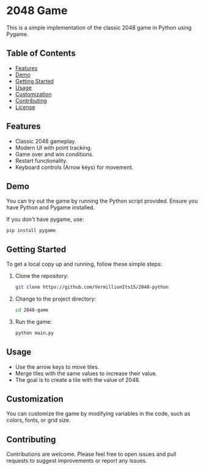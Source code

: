 # 2048 Game

This is a simple implementation of the classic 2048 game in Python using Pygame.

## Table of Contents

- [Features](#features)
- [Demo](#demo)
- [Getting Started](#getting-started)
- [Usage](#usage)
- [Customization](#customization)
- [Contributing](#contributing)
- [License](#license)

## Features

- Classic 2048 gameplay.
- Modern UI with point tracking.
- Game over and win conditions.
- Restart functionality.
- Keyboard controls (Arrow keys) for movement.

## Demo

You can try out the game by running the Python script provided. Ensure you have Python and Pygame installed.

If you don't have pygame, use:
```
pip install pygame
```

## Getting Started

To get a local copy up and running, follow these simple steps:

1. Clone the repository:

   ```sh
   git clone https://github.com/VermillionIts15/2048-python
   ```

2. Change to the project directory:

   ```sh
   cd 2048-game
   ```

3. Run the game:

   ```sh
   python main.py
   ```

## Usage

- Use the arrow keys to move tiles.
- Merge tiles with the same values to increase their value.
- The goal is to create a tile with the value of 2048.

## Customization

You can customize the game by modifying variables in the code, such as colors, fonts, or grid size.

## Contributing

Contributions are welcome. Please feel free to open issues and pull requests to suggest improvements or report any issues.
